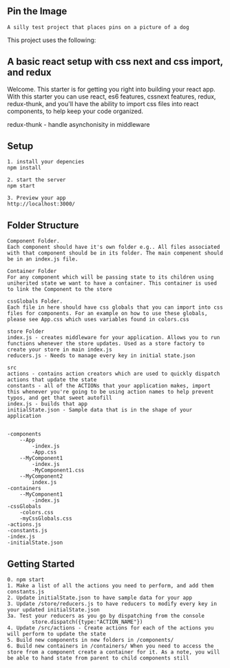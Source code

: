 Pin the Image
---
```
A silly test project that places pins on a picture of a dog
```



This project uses the following:


A basic react setup with css next and css import, and redux
---
 
Welcome. This starter is for getting you right into building your react app. With this starter you can use react, es6 features, cssnext features, redux, redux-thunk, and you'll have the ability to import css files into react components, to help keep your code organized.

redux-thunk - handle asynchonisity in middleware
 
 
Setup
---
 
```
1. install your depencies
npm install

2. start the server
npm start

3. Preview your app
http://localhost:3000/
```

Folder Structure
---
 
```
Component Folder. 
Each component should have it's own folder e.g.. All files associated with that component should be in its folder. The main compenent should be in an index.js file.

Container Folder
For any component which will be passing state to its children using uniherited state we want to have a container. This container is used to link the Component to the store

cssGlobals Folder.
Each file in here should have css globals that you can import into css files for components. For an example on how to use these globals, please see App.css which uses variables found in colors.css

store Folder
index.js - creates middleware for your application. Allows you to run functions whenever the store updates. Used as a store factory to create your store in main index.js
reducers.js - Needs to manage every key in initial state.json

src
actions - contains action creators which are used to quickly dispatch actions that update the state
constants - all of the ACTIONs that your application makes, import this whenever you're going to be using action names to help prevent typos, and get that sweet autofill
index.js - builds that app
initialState.json - Sample data that is in the shape of your application


-components
    --App
        -index.js
        -App.css
    --MyComponent1
        -index.js
        -MyComponent1.css
    --MyComponent2
        index.js
-containers
    --MyComponent1 
        -index.js
-cssGlobals
    -colors.css 
    -myCssGlobals.css
-actions.js
-constants.js
-index.js
-initialState.json
```

Getting Started
---

```
0. npm start
1. Make a list of all the actions you need to perform, and add them constants.js
2. Update initialState.json to have sample data for your app 
3. Update /store/reducers.js to have reducers to modify every key in your updated initialState.json
3a. Test your reducers as you go by dispatching from the console
        store.dispatch({type:"ACTION_NAME"})
4. Update /src/actions - Create actions for each of the actions you will perform to update the state
5. Build new components in new folders in /components/
6. Build new containers in /containers/ When you need to access the store from a component create a container for it. As a note, you will be able to hand state from parent to child components still

```
